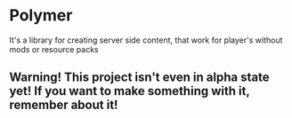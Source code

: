 # Polymer
It's a library for creating server side content, that work for player's without mods or resource packs

## Warning! This project isn't even in alpha state yet! If you want to make something with it, remember about it!